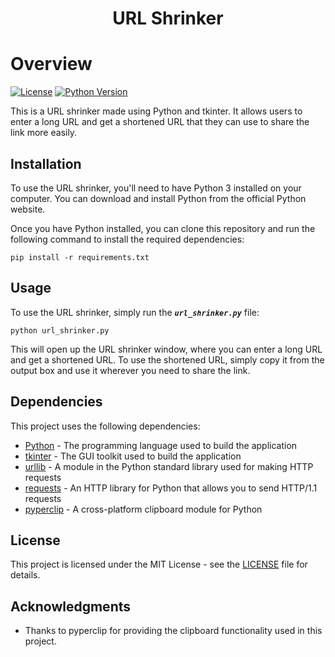 
<h1 align="center">URL Shrinker</h1>

# Overview

[![License](https://img.shields.io/badge/License-MIT-blue.svg)](https://opensource.org/licenses/MIT)
[![Python Version](https://img.shields.io/badge/Python-3.7%20%7C%203.8%20%7C%203.9-blue)](https://www.python.org/downloads/)


This is a URL shrinker made using Python and tkinter. It allows users to enter a long URL and get a shortened URL that they can use to share the link more easily.

## Installation
To use the URL shrinker, you'll need to have Python 3 installed on your computer. You can download and install Python from the official Python website.

Once you have Python installed, you can clone this repository and run the following command to install the required dependencies:
```
pip install -r requirements.txt
```

## Usage
To use the URL shrinker, simply run the __*`url_shrinker.py`*__ file:
```
python url_shrinker.py
```

This will open up the URL shrinker window, where you can enter a long URL and get a shortened URL. To use the shortened URL, simply copy it from the output box and use it wherever you need to share the link.

## Dependencies
This project uses the following dependencies:

- [Python](https://www.python.org/) - The programming language used to build the application
- [tkinter](https://docs.python.org/3/library/tkinter.html) - The GUI toolkit used to build the application
- [urllib](https://docs.python.org/3/library/urllib.html) - A module in the Python standard library used for making HTTP requests
- [requests](https://docs.python-requests.org/en/latest/) - An HTTP library for Python that allows you to send HTTP/1.1 requests
- [pyperclip](https://github.com/asweigart/pyperclip) - A cross-platform clipboard module for Python

## License
This project is licensed under the MIT License - see the [LICENSE](https://github.com/Rovindu-Thamuditha/url-shrinker/blob/main/LICENSE) file for details.

## Acknowledgments
- Thanks to pyperclip for providing the clipboard functionality used in this project.
